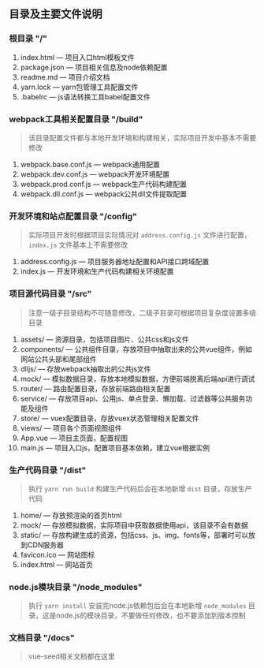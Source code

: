 ## 目录及主要文件说明
### 根目录 "/"
1. index.html — 项目入口html模板文件
2. package.json — 项目相关信息及node依赖配置
3. readme.md — 项目介绍文档
4. yarn.lock — yarn包管理工具配置文件
5. .babelrc — js语法转换工具babel配置文件

### webpack工具相关配置目录 "/build"
> 该目录配置文件都与本地开发环境和构建相关，实际项目开发中基本不需要修改

1. webpack.base.conf.js — webpack通用配置
2. webpack.dev.conf.js — webpack开发环境配置
3. webpack.prod.conf.js — webpack生产代码构建配置
4. webpack.dll.conf.js — webpack公共dll文件提取配置

### 开发环境和站点配置目录 "/config"
> 实际项目开发时根据项目实际情况对 `address.config.js` 文件进行配置，`index.js` 文件基本上不需要修改

1. address.config.js — 项目服务器地址配置和API接口跨域配置
2. index.js — 开发环境和生产代码构建相关环境配置

### 项目源代码目录 "/src"
> 注意一级子目录结构不可随意修改，二级子目录可根据项目复杂度设置多级目录

1. assets/  — 资源目录，包括项目图片、公共css和js文件
2. components/ — 公共组件目录，存放项目中抽取出来的公共vue组件，例如网站公共头部和尾部组件
3. dlljs/ — 存放webpack抽取出的公共js文件
4. mock/ — 模拟数据目录，存放本地模拟数据，方便前端脱离后端api进行调试
5. router/ — 路由配置目录，存放前端路由相关配置
6. service/ — 存放项目api、公用js、单点登录、懒加载、过滤器等公共服务功能及组件
7. store/ — vuex配置目录，存放vuex状态管理相关配置文件
8. views/ — 项目各个页面视图组件
9. App.vue — 项目主页面，配置视图
10. main.js — 项目入口js，配置项目基本依赖，建立vue根据实例

### 生产代码目录 "/dist"
> 执行 `yarn run build` 构建生产代码后会在本地新增 `dist` 目录，存放生产代码

1. home/ — 存放预渲染的首页html
2. mock/ — 存放模拟数据，实际项目中获取数据使用api，该目录不会有数据
3. static/ — 存放构建生成的资源，包括css、js、img、fonts等，部署时可以放到CDN服务器
4. favicon.ico — 网站图标
5. index.html — 网站首页

### node.js模块目录 "/node_modules"
> 执行 `yarn install` 安装完node.js依赖包后会在本地新增 `node_modules` 目录，这是node.js的模块目录，不要做任何修改，也不要添加到版本控制

### 文档目录 "/docs"
> vue-seed相关文档都在这里
